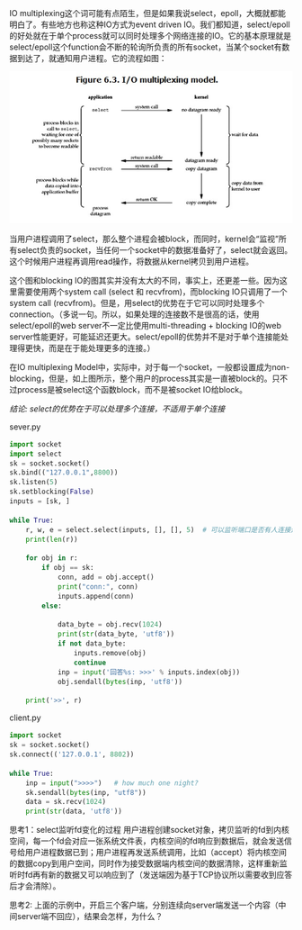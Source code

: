 IO multiplexing这个词可能有点陌生，但是如果我说select，epoll，大概就都能明白了。有些地方也称这种IO方式为event driven IO。我们都知道，select/epoll的好处就在于单个process就可以同时处理多个网络连接的IO。它的基本原理就是select/epoll这个function会不断的轮询所负责的所有socket，当某个socket有数据到达了，就通知用户进程。它的流程如图：

![](./img/5-3.gif)

当用户进程调用了select，那么整个进程会被block，而同时，kernel会“监视”所有select负责的socket，当任何一个socket中的数据准备好了，select就会返回。这个时候用户进程再调用read操作，将数据从kernel拷贝到用户进程。

这个图和blocking IO的图其实并没有太大的不同，事实上，还更差一些。因为这里需要使用两个system call (select 和 recvfrom)，而blocking IO只调用了一个system call (recvfrom)。但是，用select的优势在于它可以同时处理多个connection。（多说一句。所以，如果处理的连接数不是很高的话，使用select/epoll的web server不一定比使用multi-threading + blocking IO的web server性能更好，可能延迟还更大。select/epoll的优势并不是对于单个连接能处理得更快，而是在于能处理更多的连接。）

在IO multiplexing Model中，实际中，对于每一个socket，一般都设置成为non-blocking，但是，如上图所示，整个用户的process其实是一直被block的。只不过process是被select这个函数block，而不是被socket IO给block。

*结论: select的优势在于可以处理多个连接，不适用于单个连接*

sever.py
```python
import socket
import select
sk = socket.socket()
sk.bind(("127.0.0.1",8800))
sk.listen(5)
sk.setblocking(False)
inputs = [sk, ]

while True:
    r, w, e = select.select(inputs, [], [], 5)  # 可以监听端口是否有人连接还可以监听连接后的对象有没有变化
    print(len(r))

    for obj in r:
        if obj == sk:
            conn, add = obj.accept()
            print("conn:", conn)
            inputs.append(conn)
        else:

            data_byte = obj.recv(1024)
            print(str(data_byte, 'utf8'))
            if not data_byte:
                inputs.remove(obj)
                continue
            inp = input('回答%s: >>>' % inputs.index(obj))
            obj.sendall(bytes(inp, 'utf8'))

    print('>>', r)
```

client.py
```python
import socket
sk = socket.socket()
sk.connect(('127.0.0.1', 8802))

while True:
    inp = input(">>>>")   # how much one night?
    sk.sendall(bytes(inp, "utf8"))
    data = sk.recv(1024)
    print(str(data, 'utf8'))
```

思考1：select监听fd变化的过程
用户进程创建socket对象，拷贝监听的fd到内核空间，每一个fd会对应一张系统文件表，内核空间的fd响应到数据后，就会发送信号给用户进程数据已到；用户进程再发送系统调用，比如（accept）将内核空间的数据copy到用户空间，同时作为接受数据端内核空间的数据清除，这样重新监听时fd再有新的数据又可以响应到了（发送端因为基于TCP协议所以需要收到应答后才会清除）。

思考2: 上面的示例中，开启三个客户端，分别连续向server端发送一个内容（中间server端不回应），结果会怎样，为什么？























